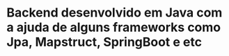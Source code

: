 # Backend desenvolvido em Java com a ajuda de alguns frameworks como Jpa, Mapstruct, SpringBoot e etc
